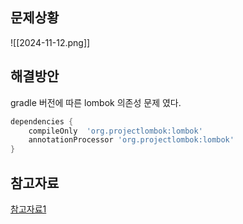 ## 문제상황

![[2024-11-12.png]]

## 해결방안

gradle 버전에 따른 lombok 의존성 문제 였다.

```gradle
dependencies {    
    compileOnly  'org.projectlombok:lombok'  
    annotationProcessor 'org.projectlombok:lombok'  
}
```

## 참고자료

[참고자료1](https://linux.systemv.pe.kr/programming/gradle/spring-boot-error-constructor-in-class-cannot-be-applied-to-given-types-%EC%98%A4%EB%A5%98/)

